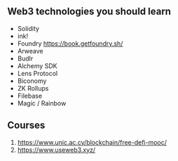 ## Web3 technologies you should learn

- Solidity
- ink!
- Foundry https://book.getfoundry.sh/
- Arweave
- Budlr
- Alchemy SDK
- Lens Protocol
- Biconomy
- ZK Rollups
- Filebase
- Magic / Rainbow

## Courses

1. https://www.unic.ac.cy/blockchain/free-defi-mooc/
2. https://www.useweb3.xyz/
